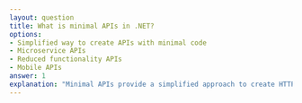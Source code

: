 ```yaml
---
layout: question
title: What is minimal APIs in .NET?
options:
- Simplified way to create APIs with minimal code
- Microservice APIs
- Reduced functionality APIs
- Mobile APIs
answer: 1
explanation: "Minimal APIs provide a simplified approach to create HTTP APIs with minimal dependencies and configuration."
---
```


